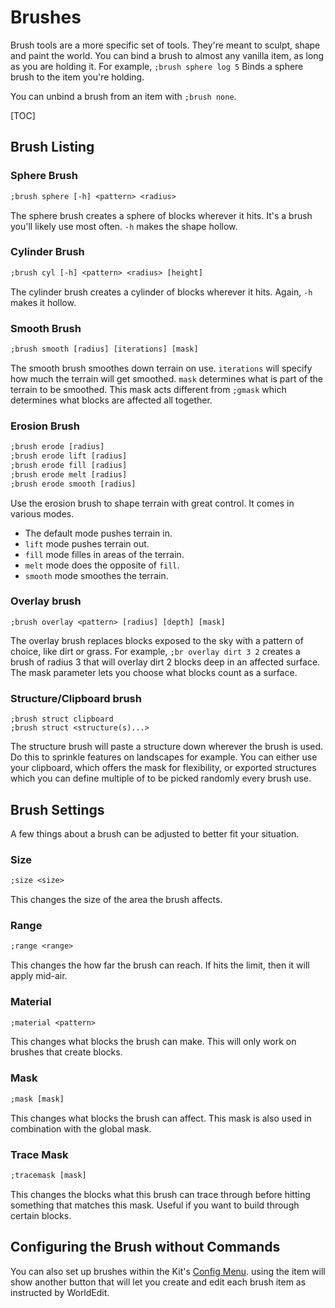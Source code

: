 # Brushes

Brush tools are a more specific set of tools. They're meant to sculpt, shape and paint the world. You can bind a brush to almost any vanilla item, as long as you are holding it. For example, `;brush sphere log 5` Binds a sphere brush to the item you're holding.

You can unbind a brush from an item with `;brush none`.

[TOC]

## Brush Listing

### Sphere Brush

``` txt
;brush sphere [-h] <pattern> <radius>
```
The sphere brush creates a sphere of blocks wherever it hits. It's a brush you'll likely use most often. `-h` makes the shape hollow.

### Cylinder Brush

``` txt
;brush cyl [-h] <pattern> <radius> [height]
```
The cylinder brush creates a cylinder of blocks wherever it hits. Again, `-h` makes it hollow.

### Smooth Brush

``` txt
;brush smooth [radius] [iterations] [mask]
```
The smooth brush smoothes down terrain on use. `iterations` will specify how much the terrain will get smoothed. `mask` determines what is part of the terrain to be smoothed. This mask acts different from `;gmask` which determines what blocks are affected all together.

### Erosion Brush

```txt
;brush erode [radius]
;brush erode lift [radius]
;brush erode fill [radius]
;brush erode melt [radius]
;brush erode smooth [radius]
```
Use the erosion brush to shape terrain with great control. It comes in various modes.
* The default mode pushes terrain in.
* `lift` mode pushes terrain out.
* `fill` mode filles in areas of the terrain.
* `melt` mode does the opposite of `fill`.
* `smooth` mode smoothes the terrain.

### Overlay brush
```
;brush overlay <pattern> [radius] [depth] [mask]
```
The overlay brush replaces blocks exposed to the sky with a pattern of choice, like dirt or grass. For example, `;br overlay dirt 3 2` creates a brush of radius 3 that will overlay dirt 2 blocks deep in an affected surface. The mask parameter lets you choose what blocks count as a surface. 

### Structure/Clipboard brush
```
;brush struct clipboard
;brush struct <structure(s)...>
```
The structure brush will paste a structure down wherever the brush is used. Do this to sprinkle features on landscapes for example. You can either use your clipboard, which offers the mask for flexibility, or exported structures which you can define multiple of to be picked randomly every brush use.

## Brush Settings

A few things about a brush can be adjusted to better fit your situation.

### Size

``` txt
;size <size>
```
This changes the size of the area the brush affects.

### Range

``` txt
;range <range>
```
This changes the how far the brush can reach. If hits the limit, then it will apply mid-air.

### Material

``` txt
;material <pattern>
```
This changes what blocks the brush can make. This will only work on brushes that create blocks.

### Mask

``` txt
;mask [mask]
```
This changes what blocks the brush can affect. This mask is also used in combination with the global mask.

### Trace Mask

``` txt
;tracemask [mask]
```
This changes the blocks what this brush can trace through before hitting something that matches this mask. Useful if you want to build through certain blocks.

## Configuring the Brush without Commands

You can also set up brushes within the Kit's [Config Menu](kit.md/#config). using the item will show another button that will let you create and edit each brush item as instructed by WorldEdit.
